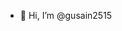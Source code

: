 - 👋 Hi, I’m @gusain2515




<!---
gusain2515/gusain2515 is a ✨ special ✨ repository because its `README.md` (this file) appears on your GitHub profile.
You can click the Preview link to take a look at your changes.
--->
